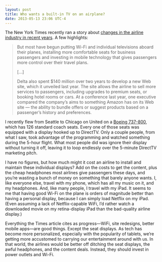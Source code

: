 ```yaml
---
layout: post
title: Who wants a built-in TV on an airplane?
date: 2013-05-13 23:06 UTC-4
---
```


The New York Times recently ran a story about [changes in the airline industry in recent years](http://www.nytimes.com/2013/05/10/business/delta-views-new-terminal-as-symbol-of-modern-age-of-air-travel.html?pagewanted=all). A few highlights:

> But most have begun putting Wi-Fi and individual televisions aboard their planes, installing more comfortable seats for business passengers and investing in mobile technology that gives passengers more control over their travel plans.
>
> […]
>
> Delta also spent $140 million over two years to develop a new Web site, which it unveiled last year. The site allows the airline to sell more services to passengers, including upgrades to premium seats, or booking hotel rooms or cars. At a conference last year, one executive compared the company’s aims to something Amazon has on its Web site — the ability to bundle offers or suggest products based on a passenger’s history and preferences.

I recently flew from Seattle to Chicago on United on a [Boeing 737-800](http://www.seatguru.com/airlines/United_Airlines/United_Airlines_Boeing_737-800_B.php), which has 126 standard coach seats. Every one of those seats was equipped with a display hooked up to DirectTV. Only a couple people, from what I saw, took advantage of the programming and watched something during the 5-hour flight. What most people did was ignore their display without turning it off, leaving it to loop endlessly over the 5-minute DirectTV marketing pitch.

I have no figures, but how much might it cost an airline to install and maintain these individual displays? Add on the costs to get the content, plus the cheap headphones most airlines give passengers these days, and you’re wasting a bunch of money on something that barely anyone wants. I, like everyone else, travel with my phone, which has all my music on it, and my headphones. And, like many people, I travel with my iPad. It seems to me that having good Wi-Fi on the plane is orders of magnitude better than having a personal display, because I can simply load Netflix on my iPad. (Even assuming a lack of Netflix-capable WiFi, I’d rather watch a downloaded movie on my retina-display iPad than the bad-quality airline display.)

Everything the Times article cites as progress—WiFi, site redesigns, better mobile apps—are good things. Except the seat displays. As tech has become more personalized, especially with the popularity of tablets, we’re getting more accustomed to carrying our entertainment around with us. In that world, the airlines would be better off ditching the seat displays, the awful headphones, and the content deals. Instead, they should invest in power outlets and Wi-Fi.
